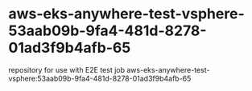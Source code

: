 # aws-eks-anywhere-test-vsphere-53aab09b-9fa4-481d-8278-01ad3f9b4afb-65
repository for use with E2E test job aws-eks-anywhere-test-vsphere:53aab09b-9fa4-481d-8278-01ad3f9b4afb-65
